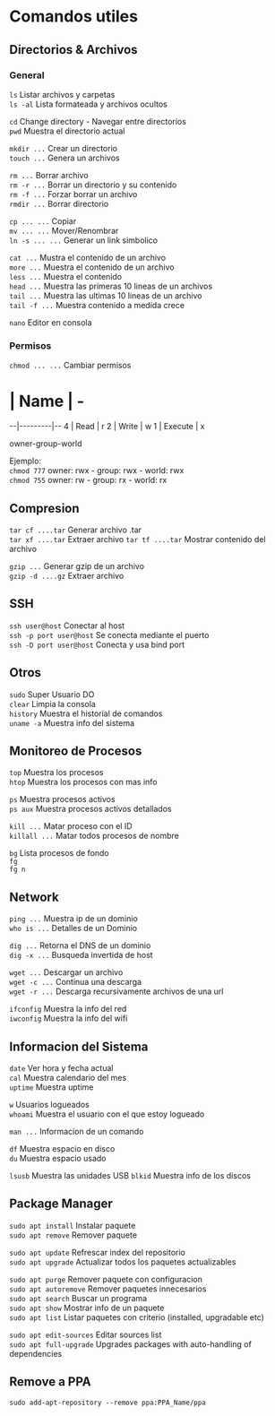 # Comandos utiles

## Directorios & Archivos

### General
`ls` Listar archivos y carpetas  
`ls -al` Lista formateada y archivos ocultos  

`cd` Change directory - Navegar entre directorios  
`pwd` Muestra el directorio actual  

`mkdir ...` Crear un directorio  
`touch ...` Genera un archivos  

`rm ...` Borrar archivo  
`rm -r ...` Borrar un directorio y su contenido  
`rm -f ...` Forzar borrar un archivo  
`rmdir ...` Borrar directorio  

`cp ... ...` Copiar  
`mv ... ...` Mover/Renombrar  
`ln -s ... ...` Generar un link simbolico  

`cat ...` Mustra el contenido de un archivo  
`more ...` Muestra el contenido de un archivo  
`less ...` Muestra el contenido  
`head ...` Muestra las primeras 10 lineas de un archivos  
`tail ...` Muestra las ultimas 10 lineas de un archivo  
`tail -f ...` Muestra contenido a medida crece  

`nano` Editor en consola  

### Permisos
`chmod ... ...` Cambiar permisos  

# | Name | -
--|---------|--
4 | Read    | r
2 | Write   | w
1 | Execute | x

owner-group-world  

Ejemplo:  
`chmod 777` owner: rwx - group: rwx - world: rwx  
`chmod 755` owner: rw  - group: rx  - world: rx  

## Compresion
`tar cf ....tar` Generar archivo .tar  
`tar xf ....tar` Extraer archivo
`tar tf ....tar` Mostrar contenido del archivo  

`gzip ...` Generar gzip de un archivo  
`gzip -d ....gz` Extraer archivo

## SSH
`ssh user@host` Conectar al host  
`ssh -p port user@host` Se conecta mediante el puerto  
`ssh -D port user@host` Conecta y usa bind port  

## Otros
`sudo` Super Usuario DO  
`clear` Limpia la consola  
`history` Muestra el historial de comandos  
`uname -a` Muestra info del sistema

## Monitoreo de Procesos
`top` Muestra los procesos  
`htop` Muestra los procesos con mas info

`ps` Muestra procesos activos  
`ps aux` Muestra procesos activos detallados  

`kill ...` Matar proceso con el ID  
`killall ...` Matar todos procesos de nombre  

`bg` Lista procesos de fondo  
`fg`  
`fg n`  

## Network
`ping ...` Muestra ip de un dominio  
`who is ...` Detalles de un Dominio  

`dig ...` Retorna el DNS de un dominio  
`dig -x ...` Busqueda invertida de host

`wget ...` Descargar un archivo  
`wget -c ...` Continua una descarga  
`wget -r ...` Descarga recursivamente archivos de una url

`ifconfig` Muestra la info del red  
`iwconfig` Muestra la info del wifi  

## Informacion del Sistema
`date` Ver hora y fecha actual  
`cal` Muestra calendario del mes  
`uptime` Muestra uptime

`w` Usuarios logueados  
`whoami` Muestra el usuario con el que estoy logueado  

`man ...` Informacion de un comando  

`df` Muestra espacio en disco  
`du` Muestra espacio usado  

`lsusb` Muestra las unidades USB
`blkid` Muestra info de los discos  

## Package Manager

`sudo apt install` Instalar paquete  
`sudo apt remove` Remover paquete  

`sudo apt update` Refrescar index del repositorio  
`sudo apt upgrade` Actualizar todos los paquetes actualizables  

`sudo apt purge` Remover paquete con configuracion  
`sudo apt autoremove` Remover paquetes innecesarios  
`sudo apt search` Buscar un programa  
`sudo apt show` Mostrar info de un paquete  
`sudo apt list` Listar paquetes con criterio (installed, upgradable etc)  

`sudo apt edit-sources` Editar sources list  
`sudo apt full-upgrade` Upgrades packages with auto-handling of dependencies  

## Remove a PPA
`sudo add-apt-repository --remove ppa:PPA_Name/ppa`

